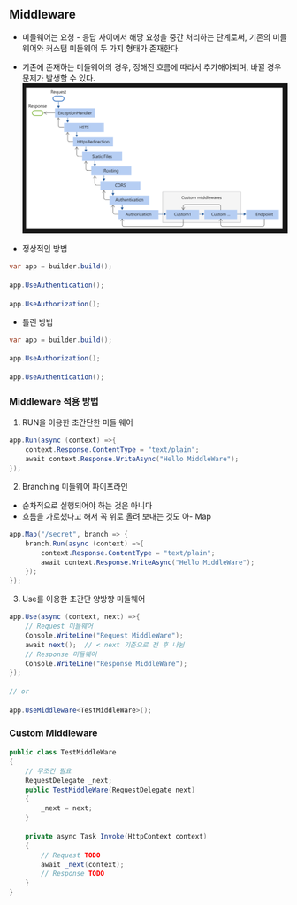 ## Middleware

- 미들웨어는 요청 - 응답 사이에서 해당 요청을 중간 처리하는 단계로써, 기존의 미들웨어와 커스텀 미들웨어 두 가지 형태가 존재한다.

- 기존에 존재하는 미들웨어의 경우, 정해진 흐름에 따라서 추가해야되며, 바뀔 경우 문제가 발생할 수 있다.
![alt text](image.png)

- 정상적인 방법
``` cs
var app = builder.build();

app.UseAuthentication();

app.UseAuthorization();
```

- 틀린 방법
``` cs
var app = builder.build();

app.UseAuthorization();

app.UseAuthentication();
```
### Middleware 적용 방법
1. RUN을 이용한 초간단한 미들 웨어
``` cs
app.Run(async (context) =>{
    context.Response.ContentType = "text/plain";
    await context.Response.WriteAsync("Hello MiddleWare");
});
```

2. Branching 미들웨어 파이프라인
- 순차적으로 실행되어야 하는 것은 아니다
- 흐름을 가로챘다고 해서 꼭 위로 올려 보내는 것도 아- Map
``` cs
app.Map("/secret", branch => {
    branch.Run(async (context) =>{
        context.Response.ContentType = "text/plain";
        await context.Response.WriteAsync("Hello MiddleWare");
    });
});
```

3. Use를 이용한 초간단 양방향 미들웨어
``` cs
app.Use(async (context, next) =>{
    // Request 미들웨어
    Console.WriteLine("Request MiddleWare");
    await next();  // < next 기준으로 전 후 나뉨
    // Response 미들웨어
    Console.WriteLine("Response MiddleWare");
});

// or

app.UseMiddleware<TestMiddleWare>();
```

### Custom Middleware
``` cs
public class TestMiddleWare
{
    // 무조건 필요
    RequestDelegate _next;
    public TestMiddleWare(RequestDelegate next)
    {
        _next = next;
    }

    private async Task Invoke(HttpContext context)
    {
        // Request TODO
        await _next(context);
        // Response TODO
    }
}
```